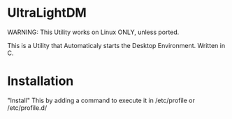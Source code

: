 # UltraLightDM
WARNING: This Utility works on Linux ONLY, unless ported.

This is a Utility that Automaticaly starts the Desktop Environment. Written in C.

# Installation
"Install" This by adding a command to execute it in /etc/profile or /etc/profile.d/

